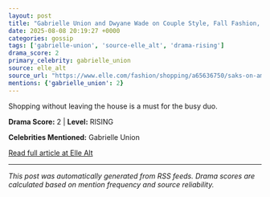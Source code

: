 ```yaml
---
layout: post
title: "Gabrielle Union and Dwyane Wade on Couple Style, Fall Fashion, and Their Saks on Amazon Obsessions"
date: 2025-08-08 20:19:27 +0000
categories: gossip
tags: ['gabrielle-union', 'source-elle_alt', 'drama-rising']
drama_score: 2
primary_celebrity: gabrielle_union
source: elle_alt
source_url: "https://www.elle.com/fashion/shopping/a65636750/saks-on-amazon-gabrielle-union-dwyane-wade-picks/"
mentions: {'gabrielle_union': 2}
---
```


Shopping without leaving the house is a must for the busy duo.

**Drama Score:** 2 | **Level:** RISING

**Celebrities Mentioned:** Gabrielle Union

[Read full article at Elle Alt](https://www.elle.com/fashion/shopping/a65636750/saks-on-amazon-gabrielle-union-dwyane-wade-picks/)

---
*This post was automatically generated from RSS feeds. Drama scores are calculated based on mention frequency and source reliability.*
